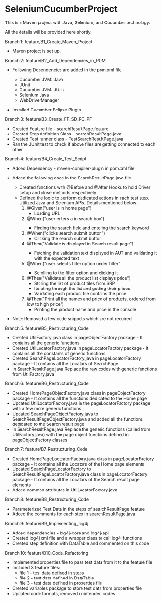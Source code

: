 # SeleniumCucumberProject
This is a Maven project with Java, Selenium, and Cucumber technology.

All the details will be provided here shortly.

Branch 1: feature/B1_Create_Maven_Project
- Maven project is set up.

Branch 2: feature/B2_Add_Dependencies_in_POM
- Following Dependencies are added in the pom.xml file
	* Cucumber JVM: Java
	* JUnit
	* Cucumber JVM: JUnit
	* Selenium Java
	* WebDriverManager

- Installed Cucumber Eclipse Plugin.

Branch 3: feature/B3_Create_FF_SD_RC_PF
- Created Feature file - searchResultPage.feature
- Created Step definition Class - searchResultPage.java
- Created Test runner class - TestSearchResultPage.java
- Ran the JUnit test to check if above files are getting connected to each other

Branch 4: feature/B4_Create_Test_Script
- Added Dependency - maven-compiler-plugin in pom.xml file
- Added the following code in the SearchResultPage.java file
	* Created functions with @Before and @After Hooks to hold Driver setup and close methods respectively
	* Defined the logic to perform dedicated actions in each test step. Utilized Java and Selenium APIs. Details mentioned below:
		1. @Given("user is in home page") 
			- Loading URL
		2. @When("user enters a <searchKeyword> in search box")
			- Finding the search field and entering the search keyword
		3. @When("clicks search submit button")
			- Clicking the search submit button
		4. @Then("Validate <expectedText> is displayed in Search result page")
			- Fetching the validation text displayed in AUT and validating it with the expected text
		5. @When("user selects <filterOption> filter option under <filterType> filter")
			- Scrolling to the filter option and clicking it
		6. @Then("Validate all the product list displays price")
			- Storing the list of product tiles from SRP
			- Iterating through the list and getting their prices
			- Validating each product tile contains the price
		7. @Then("Print all the names and price of products, ordered from low to high price")
			- Printing the product name and price in the console

- Note: Removed a few code snippets which are not required	

Branch 5: feature/B5_Restructuring_Code
- Created UtilFactory.java class in pageObjectFactory package - It contains all the generic functions
- Created UtilLocatorFactory.java in pageLocatorFactory package - It contains all the constants of generic functions
- Created SearchPageLocatorFactory.java in pageLocatorFactory package - It contains all the Locators of SearchPage	
- In SearchResultPage.java Replace the raw codes with generic functions from UtilFactory.java

Branch 6: feature/B6_Restructuring_Code
- Created HomePageObjectFactory.java class in pageObjectFactory package - It contains all the functions dedicated to the Home page
- Updated UtilLocatorFactory.java in the pageLocatorFactory package with a few more generic functions
- Updated SearchPageObjectFactory.java to SearchResultPageObjectFactory.java and added all the functions dedicated to the Search result page	
- In SearchResultPage.java Replace the generic functions (called from UtilFactory.java) with the page object functions defined in pageObjectFactory classes

Branch 7: feature/B7_Restructuring_Code
- Created HomePageLoctcatorFactory.java class in pageLocatorFactory package - It contains all the Locators of the Home page elements
- Updated SearchPageLocatorFactory to SearchResultPageLocatorFactory.java class in pageLocatorFactory package - It contains all the Locators of the Search result page elements
- Added common attributes in UtilLocatorFactory.java

Branch 8: feature/B8_Restructuring_Code
- Parameterized Test Data in the steps of searchResultPage.feature
- Added the comments for each step in searchResultPage.java

Branch 9: feature/B9_Implementing_log4j
- Added dependencies - log4j-core and log4j-api
- Created log4j.xml file and a wrapper class to call log4j functions
- Created step definition with DataTable and commented on this code

Branch 10: feature/B10_Code_Refactoring
- Implemented properties file to pass test data from it to the feature file
- Included 3 feature files:
	* file 1 - test data defined in steps
	* file 2 - test data defined in DataTable
	* file 3 - test data defined in properties file
- Created variables package to store test data from properties file
- Updated code formats, removed unintended codes